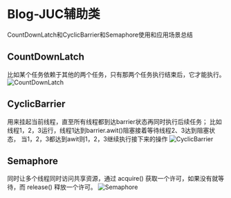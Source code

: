 # Blog-JUC辅助类
CountDownLatch和CyclicBarrier和Semaphore使用和应用场景总结

## CountDownLatch
比如某个任务依赖于其他的两个任务，只有那两个任务执行结束后，它才能执行。
![CountDownLatch](../imgs/CountDownLatch.jpg)
## CyclicBarrier
用来挂起当前线程，直至所有线程都到达barrier状态再同时执行后续任务；
比如线程1，2，3运行，线程1达到barrier.awit()阻塞接着等待线程2、3达到阻塞状态，
当1，2，3都达到awit则1，2，3继续执行接下来的操作
![CyclicBarrier](../imgs/CyclicBarrier.jpg)
## Semaphore
同时让多个线程同时访问共享资源，通过 acquire() 获取一个许可，如果没有就等待，而 release() 释放一个许可。
![Semaphore](../imgs/Semaphore.jpg)
